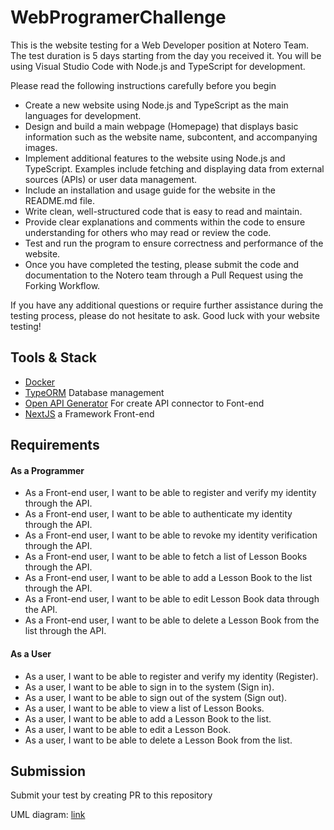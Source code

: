 # WebProgramerChallenge
This is the website testing for a Web Developer position at Notero Team. The test duration is 5 days starting from the day you received it. You will be using Visual Studio Code with Node.js and TypeScript for development.

Please read the following instructions carefully before you begin

- Create a new website using Node.js and TypeScript as the main languages for development.
- Design and build a main webpage (Homepage) that displays basic information such as the website name, subcontent, and accompanying images.
- Implement additional features to the website using Node.js and TypeScript. Examples include fetching and displaying data from external sources (APIs) or user data management.
- Include an installation and usage guide for the website in the README.md file.
- Write clean, well-structured code that is easy to read and maintain.
- Provide clear explanations and comments within the code to ensure understanding for others who may read or review the code.
- Test and run the program to ensure correctness and performance of the website.
- Once you have completed the testing, please submit the code and documentation to the Notero team through a Pull Request using the Forking Workflow.

If you have any additional questions or require further assistance during the testing process, please do not hesitate to ask. Good luck with your website testing!

## Tools & Stack
- [Docker](https://www.docker.com/)
- [TypeORM](https://typeorm.io/) Database management
- [Open API Generator](https://openapi-generator.tech/) For create API connector to Font-end
- [NextJS](https://nextjs.org/) a Framework Front-end

## Requirements
#### As a Programmer
- As a Front-end user, I want to be able to register and verify my identity through the API.
- As a Front-end user, I want to be able to authenticate my identity through the API.
- As a Front-end user, I want to be able to revoke my identity verification through the API.
- As a Front-end user, I want to be able to fetch a list of Lesson Books through the API.
- As a Front-end user, I want to be able to add a Lesson Book to the list through the API.
- As a Front-end user, I want to be able to edit Lesson Book data through the API.
- As a Front-end user, I want to be able to delete a Lesson Book from the list through the API.

#### As a User
- As a user, I want to be able to register and verify my identity (Register).
- As a user, I want to be able to sign in to the system (Sign in).
- As a user, I want to be able to sign out of the system (Sign out).
- As a user, I want to be able to view a list of Lesson Books.
- As a user, I want to be able to add a Lesson Book to the list.
- As a user, I want to be able to edit a Lesson Book.
- As a user, I want to be able to delete a Lesson Book from the list.

## Submission
Submit your test by creating PR to this repository
<!-- replace your link here -->
UML diagram: [link](https://github.com/notero-edtech/WebProgramerChallenge)
